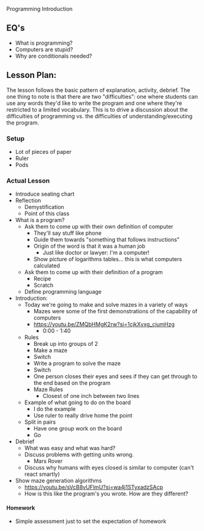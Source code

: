 Programming Introduction

## EQ's

- What is programming?
- Computers are stupid?
- Why are conditionals needed?

## Lesson Plan:

The lesson follows the basic pattern of explanation, activity, debrief. The one
thing to note is that there are two "difficulties": one where students can use
any words they'd like to write the program and one where they're restricted to
a limited vocabulary. This is to drive a discussion about the difficulties of
programming vs. the difficulties of understanding/executing the program.

### Setup

- Lot of pieces of paper
- Ruler
- Pods

### Actual Lesson

- Introduce seating chart
- Reflection
    - Demystification
    - Point of this class
- What is a program?
    - Ask them to come up with their own definition of computer
        - They'll say stuff like phone
        - Guide them towards "something that follows instructions"
        - Origin of the word is that it was a human job
            - Just like doctor or lawyer: I'm a computer!
        - Show picture of logarithms tables... this is what computers calculated
    - Ask them to come up with their definition of a program
        - Recipe
        - Scratch
    - Define programming language
- Introduction:
    - Today we're going to make and solve mazes in a variety of ways
        - Mazes were some of the first demonstrations of the capability of computers
        - https://youtu.be/ZMQbHMgK2rw?si=1cjkXvxg_cjumHzg
            - 0:00 - 1:40
    - Rules
        - Break up into groups of 2
        - Make a maze
        - Switch
        - Write a program to solve the maze
        - Switch
        - One person closes their eyes and sees if they can get through to the
          end based on the program
        - Maze Rules
            - Closest of one inch between two lines
    - Example of what going to do on the board
        - I do the example
        - Use ruler to really drive home the point
    - Split in pairs
        - Have one group work on the board
        - Go
- Debrief
    - What was easy and what was hard?
    - Discuss problems with getting units wrong.
        - Mars Rover
    - Discuss why humans with eyes closed is similar to computer (can't react smartly)
- Show maze generation algorithms
    - https://youtu.be/sVcB8vUFlmU?si=wa4j1STyxadzSAcp
    - How is this like the program's you wrote. How are they different?

#### Homework

- Simple assessment just to set the expectation of homework
